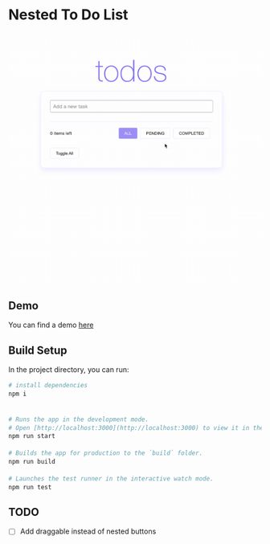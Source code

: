 # Nested To Do List

<img src="./screenShots/todolist.gif" alt="Todo List App" width=600 />

## Demo
You can find a demo [here](https://juanchaur.github.io/todolist-nested/)


## Build Setup

In the project directory, you can run:

```bash
# install dependencies
npm i


# Runs the app in the development mode.
# Open [http://localhost:3000](http://localhost:3000) to view it in the browser.
npm run start

# Builds the app for production to the `build` folder.
npm run build

# Launches the test runner in the interactive watch mode.
npm run test

```

## TODO
- [ ] Add draggable instead of nested buttons
